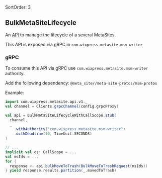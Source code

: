 SortOrder: 3
## BulkMetaSiteLifecycle

An [API](https://github.com/wix-private/meta-site/blob/master/meta-site-protos/msm-protos/src/main/proto/com/wixpress/metasite/api/v1/bulk_meta_site_lifecycle.proto) to manage the lifecycle of a several MetaSites.

This API is exposed via gRPC in `com.wixpress.metasite.msm-writer`

### gRPC

To consume this API via gRPC use `com.wixpress.metasite.msm-writer` authority.

Add the following dependency: `@meta_site//meta-site-protos/msm-protos`

Example:

```scala
import com.wixpress.metasite.api.v1._
val channel = Clients.grpcChannel(config.grpcProxy)

val api = BulkMetaSiteLifecycleWithCallScope.stub(
  channel,
  _
    .withAuthority("com.wixpress.metasite.msm-writer")
    .withDeadline(10, TimeUnit.SECONDS)
)

// ...
implicit val cs: CallScope = ... 
val msIds = ...
for {
  response <- api.bulkMoveToTrash(BulkMoveToTrashRequest(msIds))
} yield response.results.partition(_.movedToTrash)
```
